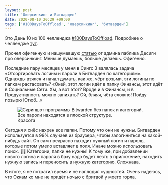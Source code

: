 ```yaml
---
layout: post
title: 'Оверсинкинг и Битварден'
date: 2020-08-10 20:29 +09:00
tags: ['#100DaysToOffload', 'оверсинкинг', 'битварден']
---
```


Это День 10 из 100 челленджа [#100DaysToOffload](/tags/#100daystooffload). Подробнее о челлендже [тут](/100-days-to-offload).

Прочел офигенную и нашумевшую [статью](https://teletype.in/@uxlive/overthinking) от админа паблика Десигн про оверсинкинг. Меньше думаешь, больше делаешь. Офигенно.

Последние пару месяцев у меня в Сингс 3 валялась задача «Отсортировать логины и пароли в Битварден по категориям». Однажды взялся и начал думать, как же, чёрт возьми, эти логины по папкам растасовать? «Окей, этот логин идёт в папку Финансы, этот идёт в Социальные Сети. Хм, а вот этот? Вроде и в Финансы, и в Продуктивность можно запихать? Ой, бляяя, чёта сложно! Пойду позырю Ютюб...»

<figure>
  <img src="/images/overthinking-and-bitwarden/bitwarden.png" data-action="zoom" alt="Скриншот программы Bitwarden без папок и категорий. Все пароли находятся в плоской структуре.">
  <figcaption>Красота</figcaption>
</figure>

Сегодня я снёс нахрен все папки. Потому что они не нужны. Битварден используется в 99% случаев из браузера, чтобы залогиниться на какой-нибудь сайт. Он сам прекрасно находит нужный логин и пароль, которые потом умело вставляет в поля. Иначе можно использовать поиск. 🤷‍♂️ Категории, папки не нужны! К тому же, при добавлении нового логина и пароля в базу надо будет лезть в приложение, находить нужную запись и переносить в нужную категорию. Сложнааа.

В итоге, я не потратил время и не наплодил сущностей. Очень надеюсь, что Оккам ко мне не придёт ночью с бритвой у моего горла.
